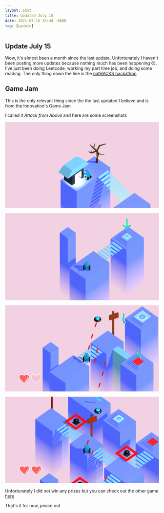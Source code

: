```yaml
---
layout: post
title: Updated July 15
date: 2021-07-15 15:44 -0600
tag: [update]
---
```


## Update July 15

Wow, it's almost been a month since the last update. Unfortunately I haven't been posting more updates because nothing much has been happening 😢. I've just been doing Leetcode, working my part time job, and doing some reading. The only thing down the line is the [natHACKS hackathon](https://nathacks.devpost.com/)

## Game Jam

This is the only relevant thing since the the last updated I believe and is from the Innovation's Game Jam

I called it *Attack from Above* and here are some screenshots

![peace](../assets/img/game/peace.png)

![screen1](../assets/img/game/screen1.png)

![screen2](../assets/img/game/screen2.png)

![screen3](../assets/img/game/screen3.png)

Unfortunately I did not win any prizes but you can check out the other game [here](https://itch.io/jam/ij2021)

That's it for now, peace out

